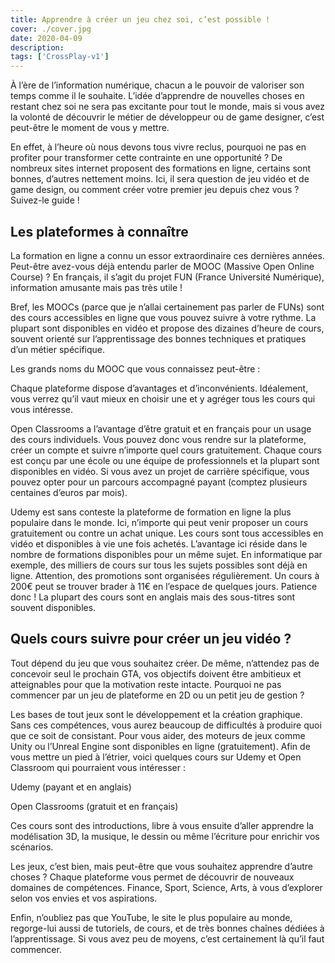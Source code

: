 ```yaml
---
title: Apprendre à créer un jeu chez soi, c’est possible !
cover: ./cover.jpg
date: 2020-04-09
description: 
tags: ['CrossPlay-v1']
---
```

À l’ère de l’information numérique, chacun a le pouvoir de valoriser son temps comme il le souhaite. L’idée d’apprendre de nouvelles choses en restant chez soi ne sera pas excitante pour tout le monde, mais si vous avez la volonté de découvrir le métier de développeur ou de game designer, c’est peut-être le moment de vous y mettre.

En effet, à l’heure où nous devons tous vivre reclus, pourquoi ne pas en profiter pour transformer cette contrainte en une opportunité ? De nombreux sites internet proposent des formations en ligne, certains sont bonnes, d’autres nettement moins. Ici, il sera question de jeu vidéo et de game design, ou comment créer votre premier jeu depuis chez vous ? Suivez-le guide !

## Les plateformes à connaître
La formation en ligne a connu un essor extraordinaire ces dernières années. Peut-être avez-vous déjà entendu parler de MOOC (Massive Open Online Course) ? En français, il s’agit du projet FUN (France Université Numérique), information amusante mais pas très utile !

Bref, les MOOCs (parce que je n’allai certainement pas parler de FUNs) sont des cours accessibles en ligne que vous pouvez suivre à votre rythme. La plupart sont disponibles en vidéo et propose des dizaines d’heure de cours, souvent orienté sur l’apprentissage des bonnes techniques et pratiques d’un métier spécifique.

Les grands noms du MOOC que vous connaissez peut-être :

Chaque plateforme dispose d’avantages et d’inconvénients. Idéalement, vous verrez qu’il vaut mieux en choisir une et y agréger tous les cours qui vous intéresse.

Open Classrooms a l’avantage d’être gratuit et en français pour un usage des cours individuels. Vous pouvez donc vous rendre sur la plateforme, créer un compte et suivre n’importe quel cours gratuitement. Chaque cours est conçu par une école ou une équipe de professionnels et la plupart sont disponibles en vidéo. Si vous avez un projet de carrière spécifique, vous pouvez opter pour un parcours accompagné payant (comptez plusieurs centaines d’euros par mois).

Udemy est sans conteste la plateforme de formation en ligne la plus populaire dans le monde. Ici, n’importe qui peut venir proposer un cours gratuitement ou contre un achat unique. Les cours sont tous accessibles en vidéo et disponibles à vie une fois achetés. L’avantage ici réside dans le nombre de formations disponibles pour un même sujet. En informatique par exemple, des milliers de cours sur tous les sujets possibles sont déjà en ligne. Attention, des promotions sont organisées régulièrement. Un cours à 200€ peut se trouver brader à 11€ en l’espace de quelques jours. Patience donc ! La plupart des cours sont en anglais mais des sous-titres sont souvent disponibles.

## Quels cours suivre pour créer un jeu vidéo ?
Tout dépend du jeu que vous souhaitez créer. De même, n’attendez pas de concevoir seul le prochain GTA, vos objectifs doivent être ambitieux et atteignables pour que la motivation reste intacte. Pourquoi ne pas commencer par un jeu de plateforme en 2D ou un petit jeu de gestion ?

Les bases de tout jeux sont le développement et la création graphique. Sans ces compétences, vous aurez beaucoup de difficultés à produire quoi que ce soit de consistant. Pour vous aider, des moteurs de jeux comme Unity ou l’Unreal Engine sont disponibles en ligne (gratuitement). Afin de vous mettre un pied à l’étrier, voici quelques cours sur Udemy et Open Classroom qui pourraient vous intéresser :

Udemy (payant et en anglais)

Open Classrooms (gratuit et en français)

Ces cours sont des introductions, libre à vous ensuite d’aller apprendre la modélisation 3D, la musique, le dessin ou même l’écriture pour enrichir vos scénarios.

Les jeux, c’est bien, mais peut-être que vous souhaitez apprendre d’autre choses ? Chaque plateforme vous permet de découvrir de nouveaux domaines de compétences. Finance, Sport, Science, Arts, à vous d’explorer selon vos envies et vos aspirations.

Enfin, n’oubliez pas que YouTube, le site le plus populaire au monde, regorge-lui aussi de tutoriels, de cours, et de très bonnes chaînes dédiées à l’apprentissage. Si vous avez peu de moyens, c’est certainement là qu’il faut commencer.

